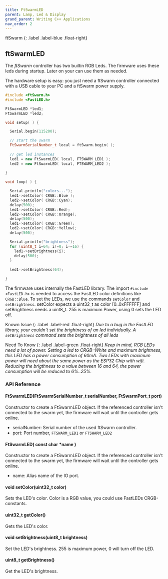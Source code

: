 ```yaml
---
title: FtSwarmLED
parent: Lamp, Led & Display
grand_parent: Writing C++ Applications
nav_order: 2
---
```

ftSwarm
{: .label .label-blue .float-right}
## ftSwarmLED

The *ftSwarm* controller has two builtin RGB Leds. The firmware uses these leds during startup. Later on your can use them as needed.

The hardware setup is easy: you just need a ftSwarm controller connected with a USB cable to your PC and a ftSwarm power supply.

```cpp
#include <ftSwarm.h>
#include <FastLED.h>

FtSwarmLED *led1;
FtSwarmLED *led2;

void setup( ) {

  Serial.begin(115200);

  // start the swarm
  FtSwarmSerialNumber_t local = ftSwarm.begin( );
  
  // get led instances
  led1 = new FtSwarmLED( local, FTSWARM_LED1 );
  led2 = new FtSwarmLED( local, FTSWARM_LED2 );
  
}

void loop( ) {

  Serial.println("colors...");
  led1->setColor( CRGB::Blue );
  led2->setColor( CRGB::Cyan);
  delay(500);
  led1->setColor( CRGB::Red);
  led2->setColor( CRGB::Orange);
  delay(500);
  led1->setColor( CRGB::Green);
  led2->setColor( CRGB::Yellow);
  delay(500);

  Serial.println("brightness");
  for (uint8_t i=64; i!=0; i-=16) {
    led1->setBrightness(i);
    delay(500);
  }
  
  led1->setBrightness(64);

}
```

The firmware uses internally the FastLED library. The import `#include <FastLED.h>` is needed to access the FastLED color definitions like `CRGB::Blue`.
To set the LEDs, we use the commands `setColor` and `setBrightness`. setColor expects a uint32_t as color [0..0xFFFFFF] and setBrightness needs a uint8_t. 
255 is maximum Power, using 0 sets the LED off. 

Known Issue
{: .label .label-red .float-right}
*Due to a bug in the FastLED library, your couldn't set the brightness of an led individually. A `setBrightness` command sets the brightness of all leds*

Need To Know
{: .label .label-green .float-right}
*Keep in mind, RGB LEDs need a lot of power. Setting a led to CRGB::White and maximum brightness, this LED has a power consumption of 60mA.
Two LEDs with maximum power will need about the same power as the ESP32 Chip with wifi. Reducing the brigthness to a value between 16 and 64, 
the power consumption will be reduced to 6%..25%.*

### API Reference

#### FtSwarmLED(FtSwarmSerialNumber_t serialNumber, FtSwarmPort_t port)

Constructor to create a FtSwarmLED object. If the referenced controller isn't connected to the swarm yet, the firmware will wait until the controller gets online.

- serialNumber: Serial number of the used ftSwarm controller.
- port: Port number, `FTSWARM_LED1` or `FTSWARM_LED2`

#### FtSwarmLED( const char *name )

Constructor to create a FtSwarmLED object. If the referenced controller isn't connected to the swarm yet, the firmware will wait until the controller gets online.

- name: Alias name of the IO port.

#### void setColor(uint32_t color)

Sets the LED's color. Color is a RGB value, you could use FastLEDs CRGB-constants.

#### uint32_t getColor()

Gets the LED's color.

#### void setBrightness(uint8_t brightness)

Set the LED's brightness. 255 is maximum power, 0 will turn off the LED.

#### uint8_t getBrightness()

Get the LED's brightness.
